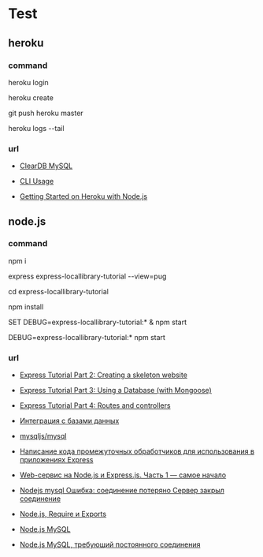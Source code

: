 # Test

## heroku

### command

heroku login

heroku create

git push heroku master

heroku logs --tail

### url

* [ClearDB MySQL](https://devcenter.heroku.com/articles/cleardb)

* [CLI Usage](https://devcenter.heroku.com/articles/using-the-cli)

* [Getting Started on Heroku with Node.js](https://devcenter.heroku.com/articles/getting-started-with-nodejs)

## node.js

### command

npm i

express express-locallibrary-tutorial --view=pug

cd express-locallibrary-tutorial

npm install

SET DEBUG=express-locallibrary-tutorial:* & npm start

DEBUG=express-locallibrary-tutorial:* npm start

### url

* [Express Tutorial Part 2: Creating a skeleton website](https://developer.mozilla.org/en-US/docs/Learn/Server-side/Express_Nodejs/skeleton_website)

* [Express Tutorial Part 3: Using a Database (with Mongoose)](https://developer.mozilla.org/en-US/docs/Learn/Server-side/Express_Nodejs/mongoose)

* [Express Tutorial Part 4: Routes and controllers](https://developer.mozilla.org/en-US/docs/Learn/Server-side/Express_Nodejs/routes)

* [Интеграция с базами данных](https://expressjs.com/ru/guide/database-integration.html#mysql)

* [mysqljs/mysql](https://github.com/mysqljs/mysql)

* [Написание кода промежуточных обработчиков для использования в приложениях Express](https://expressjs.com/ru/guide/writing-middleware.html)

* [Web-сервис на Node.js и Express.js. Часть 1 — самое начало](https://ru.smedialink.com/razrabotka/web-servis-na-node-js-i-express-js-chast-1-samoe-nachalo/)

* [Nodejs mysql Ошибка: соединение потеряно Сервер закрыл соединение](http://qaru.site/questions/127739/nodejs-mysql-error-connection-lost-the-server-closed-the-connection)

* [Node.js, Require и Exports](https://habr.com/ru/post/217901/)

* [Node.js MySQL](https://www.w3schools.com/nodejs/nodejs_mysql.asp)

* [Node.js MySQL, требующий постоянного соединения](http://qaru.site/questions/275481/nodejs-mysql-needing-persistent-connection)
